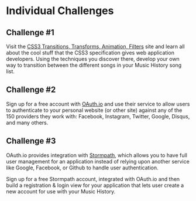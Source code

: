 # Individual Challenges


## Challenge \#1

Visit the [CSS3 Transitions, Transforms, Animation, Filters](http://css3.bradshawenterprises.com/) site and learn all about the cool stuff that the CSS3 specification gives web application developers. Using the techniques you discover there, develop your own way to transition between the different songs in your Music History song list.


## Challenge \#2

Sign up for a free account with [OAuth.io](http://oauth.io) and use their service to allow users to authenticate to your personal website (or other site) against any of the 150 providers they work with:  Facebook, Instagram, Twitter, Google,  Disqus, and many others.


## Challenge \#3

OAuth.io provides integration with [Stormpath](https://stormpath.com/), which allows you to have full user management for an application instead of relying upon another service like Google, Facebook, or Github to handle user authentication.

Sign up for a free Stormpath account, integrated with OAuth.io and then build a registration & login view for your application that lets user create a new account for use with your Music History.
